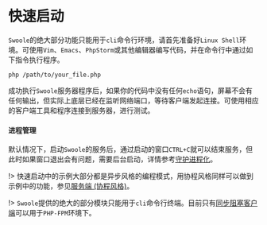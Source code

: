# 快速启动

`Swoole`的绝大部分功能只能用于`cli`命令行环境，请首先准备好`Linux Shell`环境。可使用`Vim`、`Emacs`、`PhpStorm`或其他编辑器编写代码，并在命令行中通过如下指令执行程序。

```shell
php /path/to/your_file.php
```

成功执行`Swoole`服务器程序后，如果你的代码中没有任何`echo`语句，屏幕不会有任何输出，但实际上底层已经在监听网络端口，等待客户端发起连接。可使用相应的客户端工具和程序连接到服务器，进行测试。

#### 进程管理

默认情况下，启动`Swoole`的服务后，通过启动的窗口`CTRL+C`就可以结束服务，但此时如果窗口退出会有问题，需要后台启动，详情参考[守护进程化](/server/setting?id=daemonize)。

!> 快速启动中的示例大部分都是异步风格的编程模式，用协程风格同样可以做到示例中的功能，参见[服务端 (协程风格)](coroutine/server.md)。

!> `Swoole`提供的绝大的部分模块只能用于`cli`命令行终端。目前只有[同步阻塞客户端](/client)可以用于`PHP-FPM`环境下。
